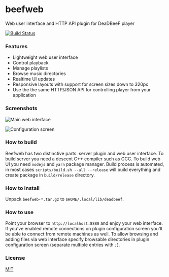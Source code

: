 # beefweb
Web user interface and HTTP API plugin for DeaDBeeF player

[![Build Status](https://travis-ci.org/hyperblast/beefweb.svg?branch=master)](https://travis-ci.org/hyperblast/beefweb)

### Features
- Lightweight web user interface
- Control playback
- Manage playlists
- Browse music directories
- Realtime UI updates
- Responsive layouts with support for screen sizes down to 320px
- Use the the same HTTP/JSON API for controlling player from your application

### Screenshots

![Main web interface](https://user-images.githubusercontent.com/19171756/29487823-3ff34534-8508-11e7-807c-d1a5c3aa1702.png)

![Configuration screen](https://user-images.githubusercontent.com/19171756/29487824-4670cb16-8508-11e7-984f-14707cbbd52d.png)

### How to build
Beefweb has two distinctive parts: server plugin and web user interface.
To build server you need a descent C++ compiler such as GCC.
To build web UI you need `nodejs` and `yarn` package manager.
Build process is automated, in most cases `scripts/build.sh --all --release` will build everything
and create package in `build/release` directory.

### How to install
Unpack `beefweb-*.tar.gz` to `$HOME/.local/lib/deadbeef`.

### How to use
Point your browser to `http://localhost:8880` and enjoy your web interface.
If you've enabled remote connections on plugin configuration screen you'll be able to connect from remote machines as well.
To allow browsing and adding files via web interface
specify browsable directories in plugin configuration screen (separate multiple entries with `;`).

### License
[MIT](LICENSE)
